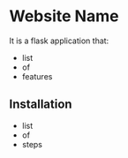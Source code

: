 # Website Name

It is a flask application that:

- list
- of
- features

## Installation

- list
- of 
- steps
